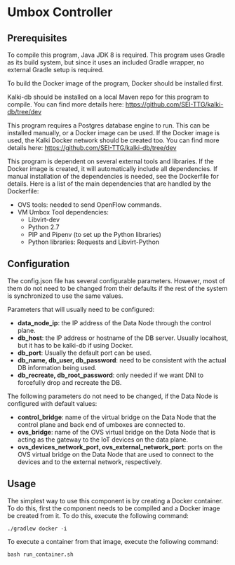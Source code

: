 # Umbox Controller

## Prerequisites
To compile this program, Java JDK 8 is required. This program uses Gradle as its build system, 
but since it uses an included Gradle wrapper, no external Gradle setup is required.

To build the Docker image of the program, Docker should be installed first.

Kalki-db should be installed on a local Maven repo for this program to compile. 
You can find more details here: https://github.com/SEI-TTG/kalki-db/tree/dev

This program requires a Postgres database engine to run. This can be installed manually, or a Docker image
can be used. If the Docker image is used, the Kalki Docker network should be created too.
You can find more details here: https://github.com/SEI-TTG/kalki-db/tree/dev

This program is dependent on several external tools and libraries. If the Docker image is
created, it will automatically include all dependencies. If manual installation of the dependencies 
is needed, see the Dockerfile for details. Here is a list of the main dependencies that are handled by the 
Dockerfile:
 - OVS tools: needed to send OpenFlow commands.
 - VM Umbox Tool dependencies:
   - Libvirt-dev
   - Python 2.7
   - PIP and Pipenv (to set up the Python libraries)
   - Python libraries: Requests and Libvirt-Python
 
## Configuration
The config.json file has several configurable parameters. However, most of them do not need to be
changed from their defaults if the rest of the system is synchronized to use the same values.

Parameters that will usually need to be configured:
 - <b>data_node_ip</b>: the IP address of the Data Node through the control plane. 
 - <b>db_host</b>: the IP address or hostname of the DB server. Usually localhost, but it has to be kalki-db if using
 Docker.
 - <b>db_port</b>: Usually the default port can be used.
 - <b>db_name, db_user, db_password</b>: need to be consistent with the actual DB information being used.
 - <b>db_recreate, db_root_password</b>: only needed if we want DNI to forcefully drop and recreate the DB.

The following parameters do not need to be changed, if the Data Node is configured with default values:
 - <b>control_bridge</b>: name of the virtual bridge on the Data Node that the control plane and back end of
   umboxes are connected to.
 - <b>ovs_bridge</b>: name of the OVS virtual bridge on the Data Node that is acting as the gateway to the 
   IoT devices on the data plane.
 - <b>ovs_devices_network_port, ovs_external_network_port</b>: ports on the OVS virtual bridge on the 
 Data Node that are used to connect to the devices and to the external network, respectively.
 
## Usage
The simplest way to use this component is by creating a Docker container. To do this, first the component
needs to be compiled and a Docker image be created from it. To do this, execute the following command:

  `./gradlew docker -i`

To execute a container from that image, execute the following command:

  `bash run_container.sh`  
